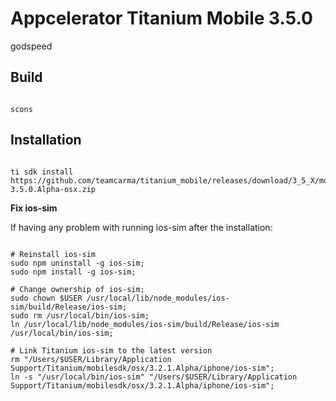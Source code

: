 Appcelerator Titanium Mobile 3.5.0
============================

godspeed 


Build
-----------

```

scons

```


Installation
-----------

```

ti sdk install https://github.com/teamcarma/titanium_mobile/releases/download/3_5_X/mobilesdk-3.5.0.Alpha-osx.zip

```

**Fix ios-sim**

If having any problem with running ios-sim after the installation:

```

# Reinstall ios-sim
sudo npm uninstall -g ios-sim;
sudo npm install -g ios-sim;

# Change ownership of ios-sim;
sudo chown $USER /usr/local/lib/node_modules/ios-sim/build/Release/ios-sim;
sudo rm /usr/local/bin/ios-sim;
ln /usr/local/lib/node_modules/ios-sim/build/Release/ios-sim /usr/local/bin/ios-sim;

# Link Titanium ios-sim to the latest version
rm "/Users/$USER/Library/Application Support/Titanium/mobilesdk/osx/3.2.1.Alpha/iphone/ios-sim";
ln -s "/usr/local/bin/ios-sim" "/Users/$USER/Library/Application Support/Titanium/mobilesdk/osx/3.2.1.Alpha/iphone/ios-sim";


```

